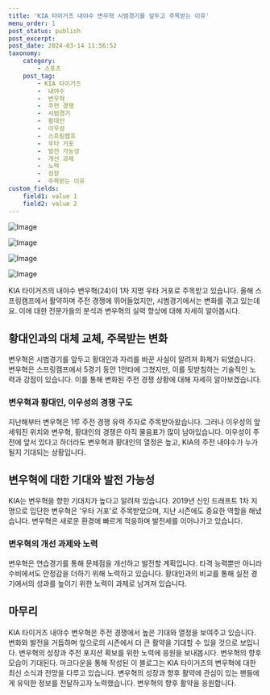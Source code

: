 ```yaml
---
title: 'KIA 타이거즈 내야수 변우혁 시범경기를 앞두고 주목받는 이유'
menu_order: 1
post_status: publish
post_excerpt: 
post_date: 2024-03-14 11:56:52
taxonomy:
    category:
        - 스포츠
    post_tag:
        - KIA 타이거즈
        -  내야수
        -  변우혁
        -  주전 경쟁
        -  시범경기
        -  황대인
        -  이우성
        -  스프링캠프
        -  우타 거포
        -  발전 가능성
        -  개선 과제
        -  노력
        -  성장
        -  주목받는 이유
custom_fields:
    field1: value 1
    field2: value 2
---
```


![Image](https://imgnews.pstatic.net/image/076/2024/03/14/2024031401000957100123552_20240314085105668.jpg?type=w647)

![Image](https://imgnews.pstatic.net/image/076/2024/03/14/2024031401000957100123551_20240314085105673.jpg?type=w647)

![Image](https://imgnews.pstatic.net/image/076/2024/03/14/2024031401000957100123553_20240314085105677.jpg?type=w647)

![Image](https://imgnews.pstatic.net/image/076/2024/03/14/2024031401000957100123554_20240314085105681.jpg?type=w647)

KIA 타이거즈의 내야수 변우혁(24)이 1차 지명 우타 거포로 주목받고 있습니다. 올해 스프링캠프에서 활약하며 주전 경쟁에 뛰어들었지만, 시범경기에서는 변화를 겪고 있는데요. 이에 대한 전문가들의 분석과 변우혁의 실력 향상에 대해 자세히 알아봅시다.
## 황대인과의 대체 교체, 주목받는 변화
변우혁은 시범경기를 앞두고 황대인과 자리를 바꾼 사실이 알려져 화제가 되었습니다. 변우혁은 스프링캠프에서 5경기 동안 1안타에 그쳤지만, 이를 뒷받침하는 기술적인 노력과 강점이 있습니다. 이를 통해 변화된 주전 경쟁 상황에 대해 자세히 알아보겠습니다.
### 변우혁과 황대인, 이우성의 경쟁 구도
지난해부터 변우혁은 1루 주전 경쟁 유력 주자로 주목받아왔습니다. 그러나 이우성의 앞세워진 위치와 변우혁, 황대인의 경쟁은 아직 물음표가 많이 남아있습니다. 이우성이 주전에 앞서 있다고 하더라도 변우혁과 황대인의 열정은 높고, KIA의 주전 내야수가 누가 될지 기대되는 상황입니다.
## 변우혁에 대한 기대와 발전 가능성
KIA는 변우혁을 향한 기대치가 높다고 알려져 있습니다. 2019년 신인 드래프트 1차 지명으로 입단한 변우혁은 '우타 거포'로 주목받았으며, 지난 시즌에도 중요한 역할을 해냈습니다. 변우혁은 새로운 환경에 빠르게 적응하며 발전세를 이어나가고 있습니다.
### 변우혁의 개선 과제와 노력
변우혁은 연습경기를 통해 문제점을 개선하고 발전할 계획입니다. 타격 능력뿐만 아니라 수비에서도 안정감을 더하기 위해 노력하고 있습니다. 황대인과의 비교를 통해 실전 경기에서의 성과를 높이기 위한 노력이 과제로 남겨져 있습니다.
## 마무리
KIA 타이거즈 내야수 변우혁은 주전 경쟁에서 높은 기대와 열정을 보여주고 있습니다. 변화와 발전을 거듭하며 앞으로의 시즌에서 더 큰 활약을 기대할 수 있을 것으로 보입니다. 변우혁의 성장과 주전 포지션 확보를 위한 노력에 응원을 보내봅시다. 변우혁의 향후 모습이 기대된다.
마크다운을 통해 작성된 이 블로그는 KIA 타이거즈의 변우혁에 대한 최신 소식과 전망을 다루고 있습니다. 변우혁의 성장과 향후 활약에 관심이 있는 팬들에게 유익한 정보를 전달하고자 노력했습니다. 변우혁의 향후 활약을 응원합니다.
